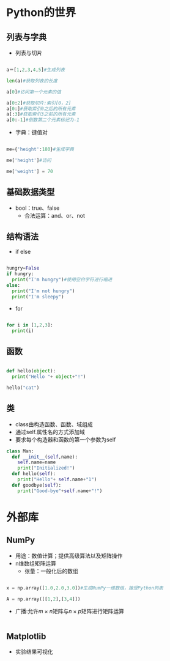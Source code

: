 # Python的世界

## 列表与字典

- 列表与切片
  
```python

a＝[1,2,3,4,5]#生成列表

len(a)#获取列表的长度

a[0]#访问第一个元素的值

a[0:2]#获取切片:索引[0，2]
a[0:]#获取索引0之后的所有元素
a[:3]#获取索引3之前的所有元素
a[0:-1]#倒数第二个元素标记为-1

```

- 字典：键值对

```python

me={'height':180}#生成字典

me['height']#访问

me['weight'] = 70


```

## 基础数据类型

- bool：true、false
  - 合法运算：and、or、not

## 结构语法 

- if else

```python

hungry=False
if hungry:
  print("I'm hungry")#使用空白字符进行缩进  
else:
  print("I'm not hungry")
  print("I'm sleepy")

```

- for

```python

for i in [1,2,3]:
  print(i)

```

## 函数

```PYTHON

def hello(object):
  print("Hello "+ object+"!")

hello("cat")

```

## 类

- class由构造函数、函数、域组成
- 通过self.属性名的方式添加域
- 要求每个构造器和函数的第一个参数为self

```python
class Man:
  def __init__(self,name): 
    self.name=name
    print("Initialized!")
  def hello(self):
    print("Hello"+ self.name+"1")
  def goodbye(self):
    print("Good-bye"+self.name+"!")


```

# 外部库

## NumPy

- 用途：数值计算；提供高级算法以及矩阵操作
- n维数组矩阵运算
  - 张量：一般化后的数组

```python

x = np.array([1.0,2.0,3.0])#生成NumPy一维数组，接受Python列表

A = np.array([[1,2],[3,4]])
```

- 广播:允许$m\times n$矩阵与$n\times p$矩阵进行矩阵运算

```python


```
## Matplotlib

- 实验结果可视化